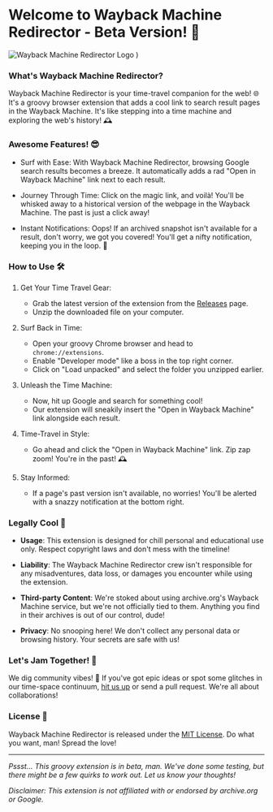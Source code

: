 # Welcome to Wayback Machine Redirector - Beta Version! 🚀

![Wayback Machine Redirector Logo](https://github.com/Sla0ui/Wayback-Machine-Redirector/assets/136838832/2fa8dc17-7422-43c5-8e68-bd8a86ca15bc)
)

### What's Wayback Machine Redirector?

Wayback Machine Redirector is your time-travel companion for the web! 🌐 It's a groovy browser extension that adds a cool link to search result pages in the Wayback Machine. It's like stepping into a time machine and exploring the web's history! 🕰️

### Awesome Features! 😎

- Surf with Ease: With Wayback Machine Redirector, browsing Google search results becomes a breeze. It automatically adds a rad "Open in Wayback Machine" link next to each result.

- Journey Through Time: Click on the magic link, and voilà! You'll be whisked away to a historical version of the webpage in the Wayback Machine. The past is just a click away!

- Instant Notifications: Oops! If an archived snapshot isn't available for a result, don't worry, we got you covered! You'll get a nifty notification, keeping you in the loop. 📢

### How to Use 🛠️

1. Get Your Time Travel Gear:
   - Grab the latest version of the extension from the [Releases](https://github.com/your-username/Wayback-Machine-Redirector/releases) page.
   - Unzip the downloaded file on your computer.

2. Surf Back in Time:
   - Open your groovy Chrome browser and head to `chrome://extensions`.
   - Enable "Developer mode" like a boss in the top right corner.
   - Click on "Load unpacked" and select the folder you unzipped earlier.

3. Unleash the Time Machine:
   - Now, hit up Google and search for something cool!
   - Our extension will sneakily insert the "Open in Wayback Machine" link alongside each result.

4. Time-Travel in Style:
   - Go ahead and click the "Open in Wayback Machine" link. Zip zap zoom! You're in the past! 🕰️

5. Stay Informed:
   - If a page's past version isn't available, no worries! You'll be alerted with a snazzy notification at the bottom right.

### Legally Cool 📜

- **Usage**: This extension is designed for chill personal and educational use only. Respect copyright laws and don't mess with the timeline!

- **Liability**: The Wayback Machine Redirector crew isn't responsible for any misadventures, data loss, or damages you encounter while using the extension.

- **Third-party Content**: We're stoked about using archive.org's Wayback Machine service, but we're not officially tied to them. Anything you find in their archives is out of our control, dude!

- **Privacy**: No snooping here! We don't collect any personal data or browsing history. Your secrets are safe with us!

### Let's Jam Together! 🎵

We dig community vibes! 🤝 If you've got epic ideas or spot some glitches in our time-space continuum, [hit us up](https://github.com/Sla0ui/Wayback-Machine-Redirector/issues) or send a pull request. We're all about collaborations!

### License 📄

Wayback Machine Redirector is released under the [MIT License](LICENSE). Do what you want, man! Spread the love!

---

*Pssst... This groovy extension is in beta, man. We've done some testing, but there might be a few quirks to work out. Let us know your thoughts!*

*Disclaimer: This extension is not affiliated with or endorsed by archive.org or Google.*
